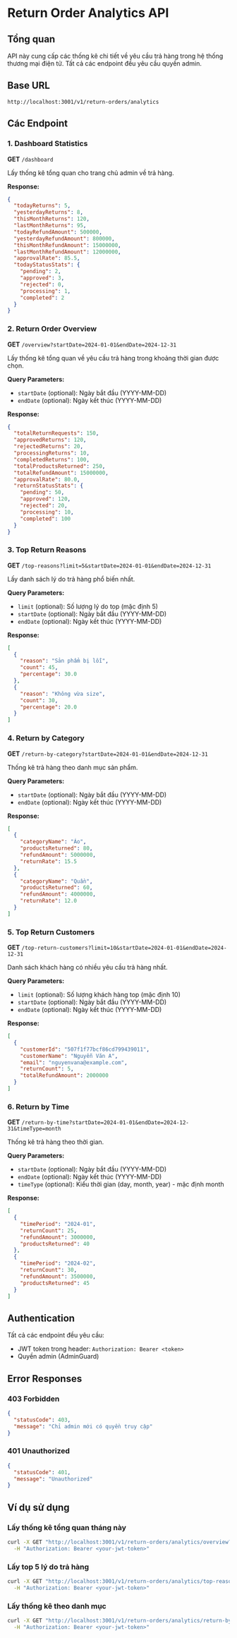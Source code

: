 # Return Order Analytics API

## Tổng quan

API này cung cấp các thống kê chi tiết về yêu cầu trả hàng trong hệ thống thương mại điện tử. Tất cả các endpoint đều yêu cầu quyền admin.

## Base URL
```
http://localhost:3001/v1/return-orders/analytics
```

## Các Endpoint

### 1. Dashboard Statistics
**GET** `/dashboard`

Lấy thống kê tổng quan cho trang chủ admin về trả hàng.

**Response:**
```json
{
  "todayReturns": 5,
  "yesterdayReturns": 8,
  "thisMonthReturns": 120,
  "lastMonthReturns": 95,
  "todayRefundAmount": 500000,
  "yesterdayRefundAmount": 800000,
  "thisMonthRefundAmount": 15000000,
  "lastMonthRefundAmount": 12000000,
  "approvalRate": 85.5,
  "todayStatusStats": {
    "pending": 2,
    "approved": 3,
    "rejected": 0,
    "processing": 1,
    "completed": 2
  }
}
```

### 2. Return Order Overview
**GET** `/overview?startDate=2024-01-01&endDate=2024-12-31`

Lấy thống kê tổng quan về yêu cầu trả hàng trong khoảng thời gian được chọn.

**Query Parameters:**
- `startDate` (optional): Ngày bắt đầu (YYYY-MM-DD)
- `endDate` (optional): Ngày kết thúc (YYYY-MM-DD)

**Response:**
```json
{
  "totalReturnRequests": 150,
  "approvedReturns": 120,
  "rejectedReturns": 20,
  "processingReturns": 10,
  "completedReturns": 100,
  "totalProductsReturned": 250,
  "totalRefundAmount": 15000000,
  "approvalRate": 80.0,
  "returnStatusStats": {
    "pending": 50,
    "approved": 120,
    "rejected": 20,
    "processing": 10,
    "completed": 100
  }
}
```

### 3. Top Return Reasons
**GET** `/top-reasons?limit=5&startDate=2024-01-01&endDate=2024-12-31`

Lấy danh sách lý do trả hàng phổ biến nhất.

**Query Parameters:**
- `limit` (optional): Số lượng lý do top (mặc định 5)
- `startDate` (optional): Ngày bắt đầu (YYYY-MM-DD)
- `endDate` (optional): Ngày kết thúc (YYYY-MM-DD)

**Response:**
```json
[
  {
    "reason": "Sản phẩm bị lỗi",
    "count": 45,
    "percentage": 30.0
  },
  {
    "reason": "Không vừa size",
    "count": 30,
    "percentage": 20.0
  }
]
```

### 4. Return by Category
**GET** `/return-by-category?startDate=2024-01-01&endDate=2024-12-31`

Thống kê trả hàng theo danh mục sản phẩm.

**Query Parameters:**
- `startDate` (optional): Ngày bắt đầu (YYYY-MM-DD)
- `endDate` (optional): Ngày kết thúc (YYYY-MM-DD)

**Response:**
```json
[
  {
    "categoryName": "Áo",
    "productsReturned": 80,
    "refundAmount": 5000000,
    "returnRate": 15.5
  },
  {
    "categoryName": "Quần",
    "productsReturned": 60,
    "refundAmount": 4000000,
    "returnRate": 12.0
  }
]
```

### 5. Top Return Customers
**GET** `/top-return-customers?limit=10&startDate=2024-01-01&endDate=2024-12-31`

Danh sách khách hàng có nhiều yêu cầu trả hàng nhất.

**Query Parameters:**
- `limit` (optional): Số lượng khách hàng top (mặc định 10)
- `startDate` (optional): Ngày bắt đầu (YYYY-MM-DD)
- `endDate` (optional): Ngày kết thúc (YYYY-MM-DD)

**Response:**
```json
[
  {
    "customerId": "507f1f77bcf86cd799439011",
    "customerName": "Nguyễn Văn A",
    "email": "nguyenvana@example.com",
    "returnCount": 5,
    "totalRefundAmount": 2000000
  }
]
```

### 6. Return by Time
**GET** `/return-by-time?startDate=2024-01-01&endDate=2024-12-31&timeType=month`

Thống kê trả hàng theo thời gian.

**Query Parameters:**
- `startDate` (optional): Ngày bắt đầu (YYYY-MM-DD)
- `endDate` (optional): Ngày kết thúc (YYYY-MM-DD)
- `timeType` (optional): Kiểu thời gian (day, month, year) - mặc định month

**Response:**
```json
[
  {
    "timePeriod": "2024-01",
    "returnCount": 25,
    "refundAmount": 3000000,
    "productsReturned": 40
  },
  {
    "timePeriod": "2024-02",
    "returnCount": 30,
    "refundAmount": 3500000,
    "productsReturned": 45
  }
]
```

## Authentication

Tất cả các endpoint đều yêu cầu:
- JWT token trong header: `Authorization: Bearer <token>`
- Quyền admin (AdminGuard)

## Error Responses

### 403 Forbidden
```json
{
  "statusCode": 403,
  "message": "Chỉ admin mới có quyền truy cập"
}
```

### 401 Unauthorized
```json
{
  "statusCode": 401,
  "message": "Unauthorized"
}
```

## Ví dụ sử dụng

### Lấy thống kê tổng quan tháng này
```bash
curl -X GET "http://localhost:3001/v1/return-orders/analytics/overview?startDate=2024-01-01&endDate=2024-01-31" \
  -H "Authorization: Bearer <your-jwt-token>"
```

### Lấy top 5 lý do trả hàng
```bash
curl -X GET "http://localhost:3001/v1/return-orders/analytics/top-reasons?limit=5" \
  -H "Authorization: Bearer <your-jwt-token>"
```

### Lấy thống kê theo danh mục
```bash
curl -X GET "http://localhost:3001/v1/return-orders/analytics/return-by-category" \
  -H "Authorization: Bearer <your-jwt-token>"
```
